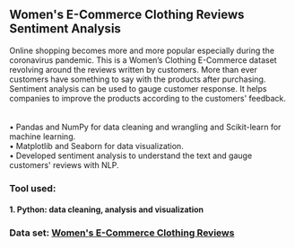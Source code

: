 ## Women's E-Commerce Clothing Reviews Sentiment Analysis </br>

Online shopping becomes more and more popular especially during the coronavirus pandemic. This is a Women’s Clothing E-Commerce dataset revolving around the reviews written by customers. More than ever customers have something to say with the products after purchasing. Sentiment analysis can be used to gauge customer response. It helps companies to improve the products according to the customers' feedback. 
</br>
</br>
</br>
• Pandas and NumPy for data cleaning and wrangling and Scikit-learn for machine learning.</br>
• Matplotlib and Seaborn for data visualization.</br>
• Developed sentiment analysis to understand the text and gauge customers' reviews with NLP.</br>


### Tool used:
#### 1. Python: data cleaning, analysis and visualization

### Data set:  [Women's E-Commerce Clothing Reviews](https://www.kaggle.com/nicapotato/womens-ecommerce-clothing-reviews)




